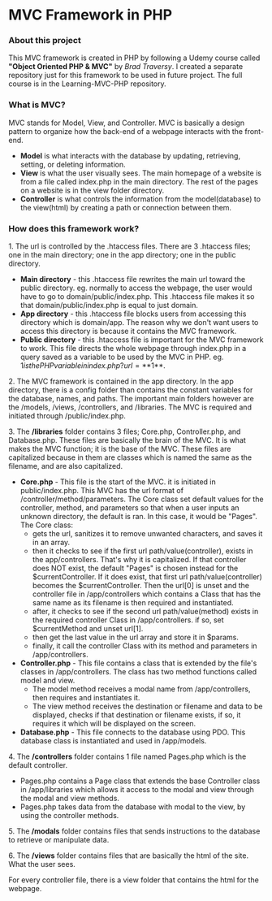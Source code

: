 # MVC Framework in PHP

### About this project

This MVC framework is created in PHP by following a Udemy course called **"Object Oriented PHP & MVC"** by *Brad Traversy*. I created a separate repository just for this framework to be used in future project. The full course is in the Learning-MVC-PHP repository.

### What is MVC?

MVC stands for Model, View, and Controller. MVC is basically a design pattern to organize how the back-end of a webpage interacts with the front-end.
* **Model** is what interacts with the database by updating, retrieving, setting, or deleting information.
* **View** is what the user visually sees. The main homepage of a website is from a file called index.php in the main directory. The rest of the pages on a website is in the view folder directory.
* **Controller** is what controls the information from the model(database) to the view(html) by creating a path or connection between them.

### How does this framework work?

1\.  The url is controlled by the .htaccess files. There are 3 .htaccess files; one in the main directory; one in the app directory; one in the public directory.
  * **Main directory** - this .htaccess file rewrites the main url toward the public directory.
  eg. normally to access the webpage, the user would have to go to domain/public/index.php.
  This .htaccess file makes it so that domain/public/index.php is equal to just domain.
  * **App directory** - this .htaccess file blocks users from accessing this directory which is domain/app. The reason why we don't want users to access this directory is because it contains the MVC framework.
  * **Public directory** - this .htaccess file is important for the MVC framework to work. This file directs the whole webpage through index.php in a query saved as a variable to be used by the MVC in PHP.
  eg. $1 is the PHP variable in index.php?url=**$1**.

2\.  The MVC framework is contained in the app directory. In the app directory, there is a config folder than contains the constant variables for the database, names, and paths. The important main folders however are the /models, /views, /controllers, and /libraries. The MVC is required and initiated through /public/index.php.

3\.  The **/libraries** folder contains 3 files; Core.php, Controller.php, and Database.php. These files are basically the brain of the MVC. It is what makes the MVC function; it is the base of the MVC. These files are capitalized because in them are classes which is named the same as the filename, and are also capitalized.
  * **Core.php** - This file is the start of the MVC. it is initiated in public/index.php. This MVC has the url format of /controller/method/parameters. The Core class set default values for the controller, method, and parameters so that when a user inputs an unknown directory, the default is ran. In this case, it would be "Pages". The Core class:
    - gets the url, sanitizes it to remove unwanted characters, and saves it in an array.
    - then it checks to see if the first url path/value(controller), exists in the app/controllers. That's why it is capitalized. If that controller does NOT exist, the default "Pages" is chosen instead for the $currentController. If it does exist, that first url path/value(controller) becomes the $currentController. Then the url[0] is unset and the controller file in /app/controllers which contains a Class that has the same name as its filename is then required and instantiated.
    - after, it checks to see if the second url path/value(method) exists in the required controller Class in /app/controllers. if so, set $currentMethod and unset url[1].
    - then get the last value in the url array and store it in $params.
    - finally, it call the controller Class with its method and parameters in /app/controllers.
  * **Controller.php** - This file contains a class that is extended by the file's classes in /app/controllers. The class has two method functions called model and view.
    - The model method receives a modal name from /app/controllers, then requires and instantiates it.
    - The view method receives the destination or filename and data to be displayed, checks if that destination or filename exists, if so, it requires it which will be displayed on the screen.
  * **Database.php** - This file connects to the database using PDO. This database class is instantiated and used in /app/models.

4\. The **/controllers** folder contains 1 file named Pages.php which is the default controller.
  * Pages.php contains a Page class that extends the base Controller class in /app/libraries which allows it access to the modal and view through the modal and view methods.
  * Pages.php takes data from the database with modal to the view, by using the controller methods.

5\. The **/modals** folder contains files that sends instructions to the database to retrieve or manipulate data.

6\. The **/views** folder contains files that are basically the html of the site. What the user sees.

For every controller file, there is a view folder that contains the html for the webpage.
